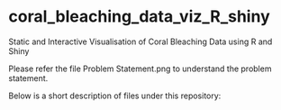 # coral_bleaching_data_viz_R_shiny

Static and Interactive Visualisation of Coral Bleaching Data using R and Shiny

Please refer the file Problem Statement.png to understand the problem statement.

Below is a short description of files under this repository:


